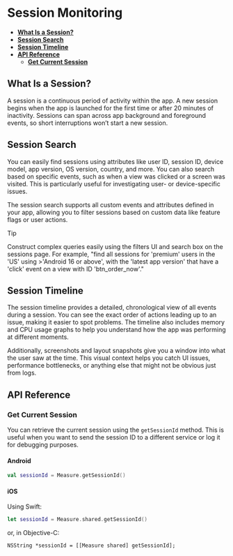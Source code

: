 # Session Monitoring

* [**What Is a Session?**](#what-is-a-session)
* [**Session Search**](#session-search)
* [**Session Timeline**](#session-timeline)
* [**API Reference**](#api-reference)
  * [**Get Current Session**](#get-current-session)

## What Is a Session?

A session is a continuous period of activity within the app. A new session begins when the app is launched for the first time or after 20 minutes of inactivity. Sessions can span across app background and foreground events, so short interruptions won’t start a new session.

## Session Search

You can easily find sessions using attributes like user ID, session ID, device model, app version, OS version, country, and more. You can also search based on specific events, such as when a view was clicked or a screen was visited. This is particularly useful for investigating user- or device-specific issues.

The session search supports all custom events and attributes defined in your app, allowing you to filter sessions based on custom data like feature flags or user actions.

> [!TIP]
>
> Construct complex queries easily using the filters UI and search box on the sessions page. For example, "find all sessions for 'premium' users in the 'US' using >'Android 16 or above', with the 'latest app version' that have a 'click' event on a view with ID 'btn_order_now'."

## Session Timeline

The session timeline provides a detailed, chronological view of all events during a session. You can see the exact order of actions leading up to an issue, making it easier to spot problems. The timeline also includes memory and CPU usage graphs to help you understand how the app was performing at different moments.

Additionally, screenshots and layout snapshots give you a window into what the user saw at the time. This visual context helps you catch UI issues, performance bottlenecks, or anything else that might not be obvious just from logs.

## API Reference

### Get Current Session

You can retrieve the current session using the `getSessionId` method. This is useful when you want to send the session ID to a different service or log it for debugging purposes.

#### Android

```kotlin
val sessionId = Measure.getSessionId()
```

#### iOS

Using Swift:

```swift
let sessionId = Measure.shared.getSessionId()
```

or, in Objective-C:

```objc
NSString *sessionId = [[Measure shared] getSessionId];
```